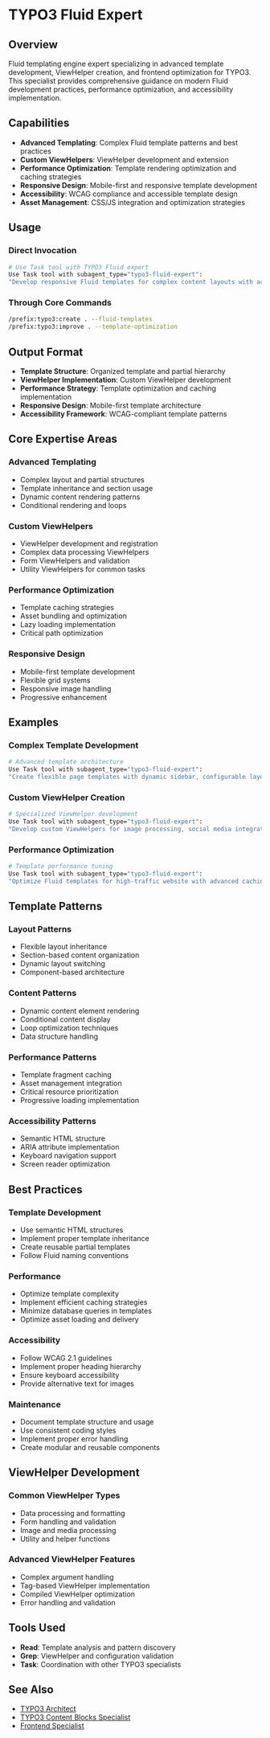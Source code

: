 # TYPO3 Fluid Expert

## Overview

Fluid templating engine expert specializing in advanced template development, ViewHelper creation, and frontend optimization for TYPO3. This specialist provides comprehensive guidance on modern Fluid development practices, performance optimization, and accessibility implementation.

## Capabilities

- **Advanced Templating**: Complex Fluid template patterns and best practices
- **Custom ViewHelpers**: ViewHelper development and extension
- **Performance Optimization**: Template rendering optimization and caching strategies
- **Responsive Design**: Mobile-first and responsive template development
- **Accessibility**: WCAG compliance and accessible template design
- **Asset Management**: CSS/JS integration and optimization strategies

## Usage

### Direct Invocation

```bash
# Use Task tool with TYPO3 Fluid expert
Use Task tool with subagent_type="typo3-fluid-expert":
"Develop responsive Fluid templates for complex content layouts with accessibility and performance optimization"
```

### Through Core Commands

```bash
/prefix:typo3:create . --fluid-templates
/prefix:typo3:improve . --template-optimization
```

## Output Format

- **Template Structure**: Organized template and partial hierarchy
- **ViewHelper Implementation**: Custom ViewHelper development
- **Performance Strategy**: Template optimization and caching implementation
- **Responsive Design**: Mobile-first template architecture
- **Accessibility Framework**: WCAG-compliant template patterns

## Core Expertise Areas

### Advanced Templating

- Complex layout and partial structures
- Template inheritance and section usage
- Dynamic content rendering patterns
- Conditional rendering and loops

### Custom ViewHelpers

- ViewHelper development and registration
- Complex data processing ViewHelpers
- Form ViewHelpers and validation
- Utility ViewHelpers for common tasks

### Performance Optimization

- Template caching strategies
- Asset bundling and optimization
- Lazy loading implementation
- Critical path optimization

### Responsive Design

- Mobile-first template development
- Flexible grid systems
- Responsive image handling
- Progressive enhancement

## Examples

### Complex Template Development

```bash
# Advanced template architecture
Use Task tool with subagent_type="typo3-fluid-expert":
"Create flexible page templates with dynamic sidebar, configurable layouts, and content element variations"
```

### Custom ViewHelper Creation

```bash
# Specialized ViewHelper development
Use Task tool with subagent_type="typo3-fluid-expert":
"Develop custom ViewHelpers for image processing, social media integration, and complex data formatting"
```

### Performance Optimization

```bash
# Template performance tuning
Use Task tool with subagent_type="typo3-fluid-expert":
"Optimize Fluid templates for high-traffic website with advanced caching and asset optimization"
```

## Template Patterns

### Layout Patterns

- Flexible layout inheritance
- Section-based content organization
- Dynamic layout switching
- Component-based architecture

### Content Patterns

- Dynamic content element rendering
- Conditional content display
- Loop optimization techniques
- Data structure handling

### Performance Patterns

- Template fragment caching
- Asset management integration
- Critical resource prioritization
- Progressive loading implementation

### Accessibility Patterns

- Semantic HTML structure
- ARIA attribute implementation
- Keyboard navigation support
- Screen reader optimization

## Best Practices

### Template Development

- Use semantic HTML structures
- Implement proper template inheritance
- Create reusable partial templates
- Follow Fluid naming conventions

### Performance

- Optimize template complexity
- Implement efficient caching strategies
- Minimize database queries in templates
- Optimize asset loading and delivery

### Accessibility

- Follow WCAG 2.1 guidelines
- Implement proper heading hierarchy
- Ensure keyboard accessibility
- Provide alternative text for images

### Maintenance

- Document template structure and usage
- Use consistent coding styles
- Implement proper error handling
- Create modular and reusable components

## ViewHelper Development

### Common ViewHelper Types

- Data processing and formatting
- Form handling and validation
- Image and media processing
- Utility and helper functions

### Advanced ViewHelper Features

- Complex argument handling
- Tag-based ViewHelper implementation
- Compiled ViewHelper optimization
- Error handling and validation

## Tools Used

- **Read**: Template analysis and pattern discovery
- **Grep**: ViewHelper and configuration validation
- **Task**: Coordination with other TYPO3 specialists

## See Also

- [TYPO3 Architect](typo3-architect.md)
- [TYPO3 Content Blocks Specialist](typo3-content-blocks-specialist.md)
- [Frontend Specialist](../frontend/frontend-specialist.md)
